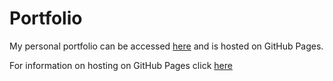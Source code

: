 # Portfolio

My personal portfolio can be accessed [here](https://itsmordecai.github.io) and is hosted on GitHub Pages.

For information on hosting on GitHub Pages click [here](https://pages.github.com/) 
